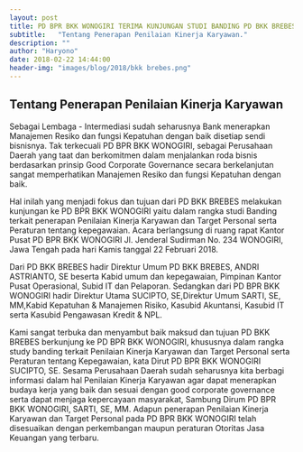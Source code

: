 ```yaml
---
layout: post
title: PD BPR BKK WONOGIRI TERIMA KUNJUNGAN STUDI BANDING PD BKK BREBES
subtitle:   "Tentang Penerapan Penilaian Kinerja Karyawan."
description: ""
author: "Haryono"
date: 2018-02-22 14:44:00
header-img: "images/blog/2018/bkk brebes.png"
---
```



## Tentang Penerapan Penilaian Kinerja Karyawan

Sebagai Lembaga - Intermediasi sudah seharusnya Bank menerapkan Manajemen Resiko dan fungsi Kepatuhan dengan baik disetiap sendi bisnisnya. Tak terkecuali PD BPR BKK WONOGIRI, sebagai Perusahaan Daerah yang taat dan berkomitmen dalam menjalankan roda bisnis berdasarkan prinsip Good Corporate Governance secara berkelanjutan sangat memperhatikan Manajemen Resiko dan fungsi Kepatuhan dengan baik.

Hal inilah yang menjadi fokus dan tujuan dari PD BKK BREBES melakukan kunjungan ke PD BPR BKK WONOGIRI yaitu dalam rangka studi Banding terkait penerapan Penilaian Kinerja Karyawan dan Target Personal serta Peraturan tentang kepegawaian. Acara berlangsung di ruang rapat Kantor Pusat PD BPR BKK WONOGIRI Jl. Jenderal Sudirman No. 234 WONOGIRI, Jawa Tengah pada hari Kamis tanggal 22 Februari 2018.

Dari PD BKK BREBES hadir Direktur Umum PD BKK BREBES, ANDRI ASTRIANTO, SE beserta Kabid umum dan kepegawaian, Pimpinan Kantor Pusat Operasional, Subid IT dan Pelaporan. Sedangkan dari PD BPR BKK WONOGIRI hadir Direktur Utama SUCIPTO, SE,Direktur Umum SARTI, SE, MM,Kabid Kepatuhan & Manajemen Risiko, Kasubid Akuntansi, Kasubid IT serta Kasubid Pengawasan Kredit & NPL.

Kami sangat terbuka dan menyambut baik maksud dan tujuan PD BKK BREBES berkunjung ke PD BPR BKK WONOGIRI, khususnya dalam rangka study banding terkait Penilaian Kinerja Karyawan dan Target Personal serta Peraturan tentang Kepegawaian, kata Dirut PD BPR BKK WONOGIRI SUCIPTO, SE. Sesama Perusahaan Daerah sudah seharusnya kita berbagi informasi dalam hal Penilaian Kinerja Karyawan agar dapat menerapkan budaya kerja yang baik dan sesuai dengan good corporate governance serta dapat menjaga kepercayaan masyarakat, Sambung Dirum PD BPR BKK WONOGIRI, SARTI, SE, MM. Adapun penerapan Penilaian Kinerja Karyawan dan Target Personal pada PD BPR BKK WONOGIRI telah disesuaikan dengan perkembangan maupun peraturan Otoritas Jasa Keuangan yang terbaru.
